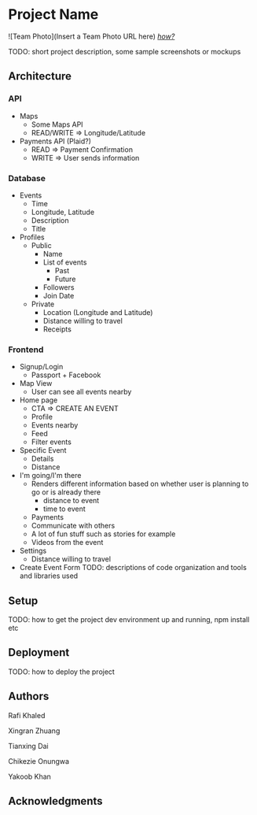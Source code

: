 # Project Name

![Team Photo](Insert a Team Photo URL here)
[*how?*](https://help.github.com/articles/about-readmes/#relative-links-and-image-paths-in-readme-files)

TODO: short project description, some sample screenshots or mockups

## Architecture
### API
- Maps
	- Some Maps API
	- READ/WRITE => Longitude/Latitude
- Payments API (Plaid?)
	- READ => Payment Confirmation
	- WRITE => User sends information
### Database
 - Events
	 - Time
	 - Longitude, Latitude
	 - Description
	 - Title
- Profiles
	- Public
		- Name
		- List of events
			- Past
			- Future
		- Followers
		- Join Date
	- Private
		- Location (Longitude and Latitude)
		- Distance willing to travel
		- Receipts
### Frontend
- Signup/Login
	- Passport + Facebook
- Map View
	- User can see all events nearby
- Home page
	- CTA => CREATE AN EVENT
	- Profile
	- Events nearby
	- Feed
	- Filter events
- Specific Event
	- Details
	- Distance
- I'm going/I'm there
	- Renders different information based on whether user is planning to go or is already there
		- distance to event
		- time to event
	- Payments
	- Communicate with others
	- A lot of fun stuff such as stories for example
	- Videos from the event
- Settings
	- Distance willing to travel
- Create Event Form
TODO:  descriptions of code organization and tools and libraries used

## Setup

TODO: how to get the project dev environment up and running, npm install etc

## Deployment

TODO: how to deploy the project

## Authors

Rafi Khaled 

Xingran Zhuang 

Tianxing Dai 

Chikezie Onungwa 

Yakoob Khan 

## Acknowledgments
